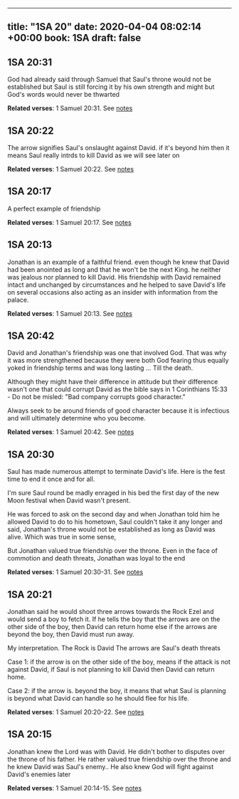 
---
title: "1SA 20"
date: 2020-04-04 08:02:14 +00:00
book: 1SA
draft: false
---

## 1SA 20:31

God had already said through Samuel that Saul's throne would not be established but Saul is still forcing it by his own strength and might but God's words would never be thwarted

**Related verses**: 1 Samuel 20:31. See [notes](https://my.bible.com/notes/3400165675758248594)


## 1SA 20:22

The arrow signifies Saul's onslaught against David. if it's beyond him then it means Saul really intrds to kill David as we will see later on

**Related verses**: 1 Samuel 20:22. See [notes](https://my.bible.com/notes/3400163873088332415)


## 1SA 20:17

A perfect example of friendship

**Related verses**: 1 Samuel 20:17. See [notes](https://my.bible.com/notes/3400162841448931957)


## 1SA 20:13

Jonathan is an example of a faithful friend. even though he knew that David had been anointed as long and that he won't be the next King. he neither was jealous nor planned to kill David. His friendship with David remained intact and unchanged by circumstances and he helped to save David's life on several occasions also acting as an insider with information from the palace.

**Related verses**: 1 Samuel 20:13. See [notes](https://my.bible.com/notes/3400162041897149034)


## 1SA 20:42

David and Jonathan's friendship was one that involved God. That was why it was more strengthened because they were both God fearing thus equally yoked in friendship terms and was long lasting ... Till the death. 

Although they might have their difference in attitude but their difference wasn't one that could corrupt David as the bible says in 1 Corinthians 15:33 - Do not be misled: "Bad company corrupts good character."

Always seek to be around friends of good character because it is infectious and will ultimately determine who you become.

**Related verses**: 1 Samuel 20:42. See [notes](https://my.bible.com/notes/2278208076673442419)


## 1SA 20:30

Saul has made numerous attempt to terminate David's life. Here is the fest time to end it once and for all.

I'm sure Saul round be madly enraged in his bed the first day of the new Moon festival when David wasn't present.

He was forced to ask on the second day and when Jonathan told him he allowed David to do to his hometown, Saul couldn't take it any longer and said, Jonathan's throne would not be established as long as David was alive. Which was true in some sense, 

But Jonathan valued true friendship over the throne.
Even in the face of commotion and death threats, Jonathan was loyal to the end

**Related verses**: 1 Samuel 20:30-31. See [notes](https://my.bible.com/notes/2277491072660398624)


## 1SA 20:21

Jonathan said he would shoot three arrows towards the Rock Ezel and would send a boy to fetch it. If he tells the boy that the arrows are on the other side of the boy, then David can return home else if the arrows are beyond the boy, then David must run away.

My interpretation.
The Rock is David
The arrows are Saul's death threats

Case 1: if the arrow is on the other side of the boy, means if the attack is not against David, if Saul is not planning to kill David then David can return home.

Case 2: if the arrow is. beyond the boy, it means that what Saul is planning is beyond what David can handle so he should flee for his life.

**Related verses**: 1 Samuel 20:20-22. See [notes](https://my.bible.com/notes/2277486376608588295)


## 1SA 20:15

Jonathan knew the Lord was with David. He didn't bother to disputes over the throne of his father. He rather valued true friendship over the throne and he knew David was Saul's enemy.. He also knew God will fight against David's enemies later

**Related verses**: 1 Samuel 20:14-15. See [notes](https://my.bible.com/notes/2277476392789336546)

